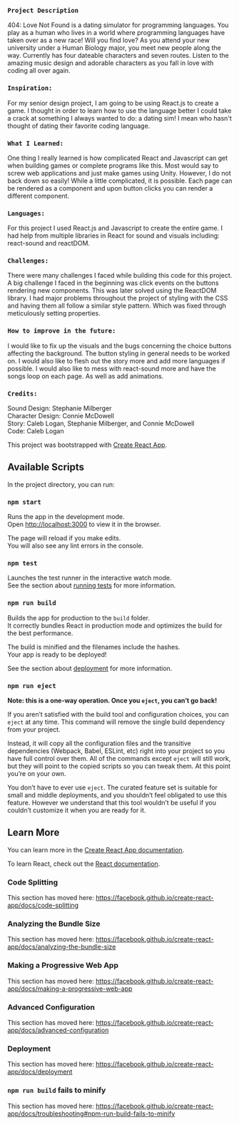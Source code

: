 ### `Project Description`
404: Love Not Found is a dating simulator for programming languages. You play as a human who lives in a world where programming languages have taken over as a new race! Will you find love? As you attend your new university under a Human Biology major, you meet new people along the way. Currently has four dateable characters and seven routes. Listen to the amazing music design and adorable characters as you fall in love with coding all over again.

### `Inspiration:`
For my senior design project, I am going to be using React.js to create a game. I thought in order to learn how to use the language better I could take a crack at something I always wanted to do: a dating sim! I mean who hasn't thought of dating their favorite coding language.

### `What I Learned:`
One thing I really learned is how complicated React and Javascript can get when building games or complete programs like this. Most would say to screw web applications and just make games using Unity. However, I do not back down so easily! While a little complicated, it is possible. Each page can be rendered as a component and upon button clicks you can render a different component.

### `Languages:`
For this project I used React.js and Javascript to create the entire game. I had help from multiple libraries in React for sound and visuals including: react-sound and reactDOM.

### `Challenges:`
There were many challenges I faced while building this code for this project. A big challenge I faced in the beginning was click events on the buttons rendering new components. This was later solved using the ReactDOM library.  I had major problems throughout the project of styling with the CSS and having them all follow a similar style pattern. Which was fixed through meticulously setting properties. 

### `How to improve in the future:`
I would like to fix up the visuals and the bugs concerning the choice buttons affecting the background. The button styling in general needs to be worked on. I would also like to flesh out the story more and add more languages if possible. I would also like to mess with react-sound more and have the songs loop on each page. As well as add animations.

### `Credits:`
Sound Design: Stephanie Milberger<br />
Character Design: Connie McDowell<br />
Story: Caleb Logan, Stephanie Milberger, and Connie McDowell<br />
Code: Caleb Logan


This project was bootstrapped with [Create React App](https://github.com/facebook/create-react-app).

## Available Scripts

In the project directory, you can run:

### `npm start`

Runs the app in the development mode.<br />
Open [http://localhost:3000](http://localhost:3000) to view it in the browser.

The page will reload if you make edits.<br />
You will also see any lint errors in the console.

### `npm test`

Launches the test runner in the interactive watch mode.<br />
See the section about [running tests](https://facebook.github.io/create-react-app/docs/running-tests) for more information.

### `npm run build`

Builds the app for production to the `build` folder.<br />
It correctly bundles React in production mode and optimizes the build for the best performance.

The build is minified and the filenames include the hashes.<br />
Your app is ready to be deployed!

See the section about [deployment](https://facebook.github.io/create-react-app/docs/deployment) for more information.

### `npm run eject`

**Note: this is a one-way operation. Once you `eject`, you can’t go back!**

If you aren’t satisfied with the build tool and configuration choices, you can `eject` at any time. This command will remove the single build dependency from your project.

Instead, it will copy all the configuration files and the transitive dependencies (Webpack, Babel, ESLint, etc) right into your project so you have full control over them. All of the commands except `eject` will still work, but they will point to the copied scripts so you can tweak them. At this point you’re on your own.

You don’t have to ever use `eject`. The curated feature set is suitable for small and middle deployments, and you shouldn’t feel obligated to use this feature. However we understand that this tool wouldn’t be useful if you couldn’t customize it when you are ready for it.

## Learn More

You can learn more in the [Create React App documentation](https://facebook.github.io/create-react-app/docs/getting-started).

To learn React, check out the [React documentation](https://reactjs.org/).

### Code Splitting

This section has moved here: https://facebook.github.io/create-react-app/docs/code-splitting

### Analyzing the Bundle Size

This section has moved here: https://facebook.github.io/create-react-app/docs/analyzing-the-bundle-size

### Making a Progressive Web App

This section has moved here: https://facebook.github.io/create-react-app/docs/making-a-progressive-web-app

### Advanced Configuration

This section has moved here: https://facebook.github.io/create-react-app/docs/advanced-configuration

### Deployment

This section has moved here: https://facebook.github.io/create-react-app/docs/deployment

### `npm run build` fails to minify

This section has moved here: https://facebook.github.io/create-react-app/docs/troubleshooting#npm-run-build-fails-to-minify

